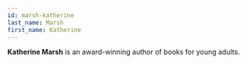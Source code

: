 ```yaml
---
id: marsh-katherine
last_name: Marsh
first_name: Katherine
---
```

**Katherine Marsh** is an award-winning author of books for young adults.